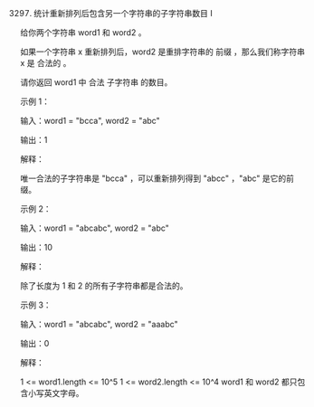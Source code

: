 3297. 统计重新排列后包含另一个字符串的子字符串数目 I

给你两个字符串 word1 和 word2 。

如果一个字符串 x 重新排列后，word2 是重排字符串的
前缀
，那么我们称字符串 x 是 合法的 。

请你返回 word1 中 合法
子字符串
的数目。



示例 1：

输入：word1 = "bcca", word2 = "abc"

输出：1

解释：

唯一合法的子字符串是 "bcca" ，可以重新排列得到 "abcc" ，"abc" 是它的前缀。

示例 2：

输入：word1 = "abcabc", word2 = "abc"

输出：10

解释：

除了长度为 1 和 2 的所有子字符串都是合法的。

示例 3：

输入：word1 = "abcabc", word2 = "aaabc"

输出：0



解释：

1 <= word1.length <= 10^5
1 <= word2.length <= 10^4
word1 和 word2 都只包含小写英文字母。